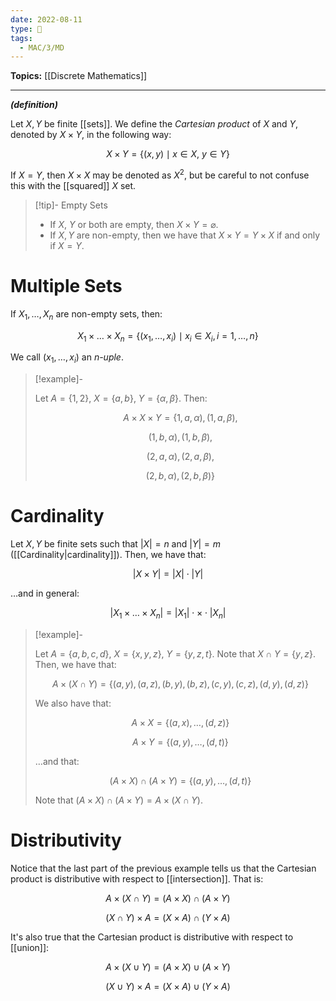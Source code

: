 ```yaml
---
date: 2022-08-11
type: 🧠
tags:
  - MAC/3/MD
---
```


**Topics:** [[Discrete Mathematics]]

---

_**(definition)**_

Let $X, Y$ be finite [[sets]]. We define the _Cartesian product_ of $X$ and $Y$, denoted by $X \times Y$, in the following way:

$$
X \times Y = \{ (x, y) \mid x \in X,\ y \in Y \}
$$

If $X = Y$, then $X \times X$ may be denoted as $X^2$, but be careful to not confuse this with the [[squared]] $X$ set.

> [!tip]- Empty Sets
> - If $X$, $Y$ or both are empty, then $X \times Y = \varnothing$.
> - If $X, Y$ are non-empty, then we have that $X \times Y = Y \times X$ if and only if $X = Y$.

# Multiple Sets

If $X_1, \dots, X_n$ are non-empty sets, then:

$$
X_1 \times \dots \times X_n = \{ (x_1, \dots, x_i) \mid x_i \in X_i, i = 1, \dots, n \}
$$

We call $(x_1, \dots, x_i)$ an _n-uple_.

> [!example]-
>
> Let $A = \{ 1, 2 \}$, $X = \{a, b\}$, $Y = \{ \alpha, \beta \}$. Then:
>
> $$
> A \times X \times Y = \{ 1, a, \alpha), (1, a, \beta),
> $$
>
> $$
> (1, b, \alpha), (1, b, \beta),
> $$
>
> $$
> (2, a, \alpha), (2, a, \beta),
> $$
>
> $$
> (2, b, \alpha), (2, b, \beta) \}
> $$

# Cardinality

Let $X, Y$ be finite sets such that $|X| = n$ and $|Y| = m$ ([[Cardinality|cardinality]]). Then, we have that:

$$
|X \times Y | = |X| \cdot |Y|
$$

…and in general:

$$
|X_1 \times \dots \times X_n| = |X_1| \cdot \times \cdot |X_n|
$$

> [!example]-
>
> Let $A = \{ a, b, c, d \}$, $X = \{x, y, z\}$, $Y = \{y, z, t\}$. Note that $X \cap Y = \{y, z\}$. Then, we have that:
>
> $$
> A \times (X \cap Y) = \{ (a,y), (a,z), (b,y), (b,z), (c,y), (c,z), (d,y), (d,z) \}
> $$
>
> We also have that:
>
> $$
> A \times X = \{ (a,x), \dots, (d,z) \}
> $$
>
> $$
> A \times Y = \{ (a,y), \dots, (d,t) \}
> $$
>
> …and that:
>
> $$
> (A \times X) \cap (A \times Y) = \{ (a,y), \dots, (d,t) \}
> $$
>
> Note that $(A \times X) \cap (A \times Y) = A \times (X \cap Y)$.

# Distributivity

Notice that the last part of the previous example tells us that the Cartesian product is distributive with respect to [[intersection]]. That is:

$$
A \times (X \cap Y) = (A \times X) \cap (A \times Y)
$$

$$
(X \cap Y) \times A = (X \times A) \cap (Y \times A)
$$

It's also true that the Cartesian product is distributive with respect to [[union]]:

$$
A \times (X \cup Y) = (A \times X) \cup (A \times Y)
$$

$$
(X \cup Y) \times A = (X \times A) \cup (Y \times A)
$$

